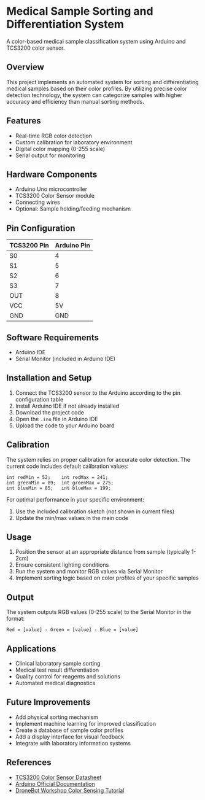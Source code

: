 # Medical Sample Sorting and Differentiation System
A color-based medical sample classification system using Arduino and TCS3200 color sensor.

## Overview

This project implements an automated system for sorting and differentiating medical samples based on their color profiles. By utilizing precise color detection technology, the system can categorize samples with higher accuracy and efficiency than manual sorting methods.

## Features

- Real-time RGB color detection
- Custom calibration for laboratory environment
- Digital color mapping (0-255 scale)
- Serial output for monitoring

## Hardware Components

- Arduino Uno microcontroller
- TCS3200 Color Sensor module
- Connecting wires
- Optional: Sample holding/feeding mechanism

## Pin Configuration

| TCS3200 Pin | Arduino Pin |
|-------------|-------------|
| S0          | 4           |
| S1          | 5           |
| S2          | 6           |
| S3          | 7           |
| OUT         | 8           |
| VCC         | 5V          |
| GND         | GND         |

## Software Requirements

- Arduino IDE
- Serial Monitor (included in Arduino IDE)

## Installation and Setup

1. Connect the TCS3200 sensor to the Arduino according to the pin configuration table
2. Install Arduino IDE if not already installed
3. Download the project code
4. Open the `.ino` file in Arduino IDE
5. Upload the code to your Arduino board

## Calibration

The system relies on proper calibration for accurate color detection. The current code includes default calibration values:

```
int redMin = 52;    int redMax = 241;
int greenMin = 89;  int greenMax = 275;
int blueMin = 85;   int blueMax = 199;
```

For optimal performance in your specific environment:
1. Use the included calibration sketch (not shown in current files)
2. Update the min/max values in the main code

## Usage

1. Position the sensor at an appropriate distance from sample (typically 1-2cm)
2. Ensure consistent lighting conditions
3. Run the system and monitor RGB values via Serial Monitor
4. Implement sorting logic based on color profiles of your specific samples

## Output

The system outputs RGB values (0-255 scale) to the Serial Monitor in the format:
```
Red = [value] - Green = [value] - Blue = [value]
```

## Applications

- Clinical laboratory sample sorting
- Medical test result differentiation
- Quality control for reagents and solutions
- Automated medical diagnostics

## Future Improvements

- Add physical sorting mechanism
- Implement machine learning for improved classification
- Create a database of sample color profiles
- Add a display interface for visual feedback
- Integrate with laboratory information systems

## References

- [TCS3200 Color Sensor Datasheet](https://www.mouser.com/catalog/specsheets/tcs3200-e11.pdf)
- [Arduino Official Documentation](https://www.arduino.cc/)
- [DroneBot Workshop Color Sensing Tutorial](https://dronebotworkshop.com/arduino-color-sense/)
